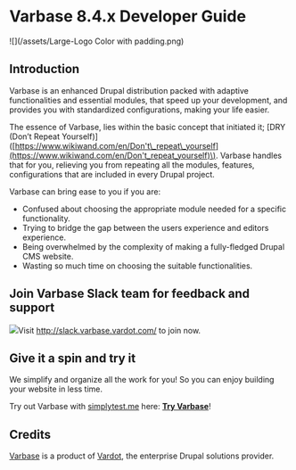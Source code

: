 # **Varbase 8.4.x Developer Guide**

![](/assets/Large-Logo Color with padding.png)

## **Introduction**

Varbase is an enhanced Drupal distribution packed with adaptive functionalities and essential modules, that speed up your development, and provides you with standardized configurations, making your life easier.

The essence of Varbase, lies within the basic concept that initiated it; \[DRY \(Don’t Repeat Yourself\)\]\([https://www.wikiwand.com/en/Don't\_repeat\_yourself](https://www.wikiwand.com/en/Don't_repeat_yourself)\). Varbase handles that for you, relieving you from repeating all the modules, features, configurations that are included in every Drupal project.

Varbase can bring ease to you if you are:

* Confused about choosing the appropriate module needed for a specific functionality.
* Trying to bridge the gap between the users experience and editors experience.
* Being overwhelmed by the complexity of making a fully-fledged Drupal CMS website.
* Wasting so much time on choosing the suitable functionalities.

## Join Varbase Slack team for feedback and support

![](https://www.drupal.org/files/varbase-slack-cta_0.png)Visit http://slack.varbase.vardot.com/ to join now.

## 

## Give it a spin and try it

We simplify and organize all the work for you! So you can enjoy building your website in less time.

Try out Varbase with [simplytest.me](https://simplytest.me/) here: [**Try Varbase**](https://simplytest.me/project/varbase)!

## Credits

[Varbase](https://www.drupal.org/project/varbase) is a product of [Vardot](https://www.vardot.com/), the enterprise Drupal solutions provider.

